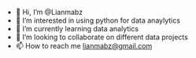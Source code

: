 - 👋 Hi, I’m @Lianmabz
- 👀 I’m interested in using python for data anaylytics
- 🌱 I’m currently learning data analytics 
- 💞️ I’m looking to collaborate on different data projects
- 📫 How to reach me lianmabz@gmail.com

<!---
Lianmabz/Lianmabz is a ✨ special ✨ repository because its `README.md` (this file) appears on your GitHub profile.
You can click the Preview link to take a look at your changes.
--->
